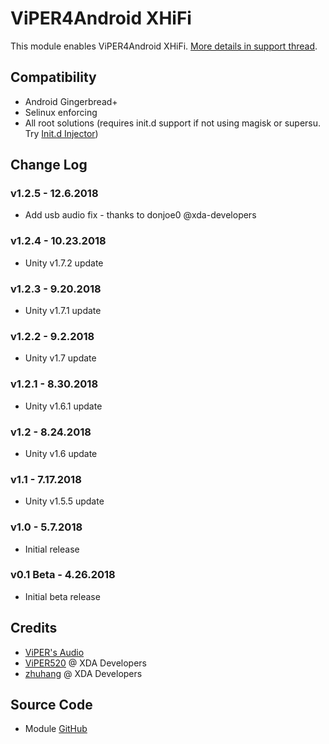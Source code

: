# ViPER4Android XHiFi
This module enables ViPER4Android XHiFi. [More details in support thread](https://forum.xda-developers.com/apps/magisk/module-viper4android-fx-2-5-0-5-t3577058).

## Compatibility
* Android Gingerbread+
* Selinux enforcing
* All root solutions (requires init.d support if not using magisk or supersu. Try [Init.d Injector](https://forum.xda-developers.com/android/software-hacking/mod-universal-init-d-injector-wip-t3692105))

## Change Log
### v1.2.5 - 12.6.2018
* Add usb audio fix - thanks to donjoe0 @xda-developers

### v1.2.4 - 10.23.2018
* Unity v1.7.2 update

### v1.2.3 - 9.20.2018
* Unity v1.7.1 update

### v1.2.2 - 9.2.2018
* Unity v1.7 update

### v1.2.1 - 8.30.2018
* Unity v1.6.1 update

### v1.2 - 8.24.2018
* Unity v1.6 update

### v1.1 - 7.17.2018
* Unity v1.5.5 update

### v1.0 - 5.7.2018
* Initial release

### v0.1 Beta - 4.26.2018
* Initial beta release

## Credits
* [ViPER's Audio](http://vipersaudio.com/blog/)
* [ViPER520](http://vipersaudio.com/blog/) @ XDA Developers
* [zhuhang](https://forum.xda-developers.com/showthread.php?t=2191223) @ XDA Developers

## Source Code
* Module [GitHub](https://github.com/therealahrion/ViPER4Android-XHIFI)
